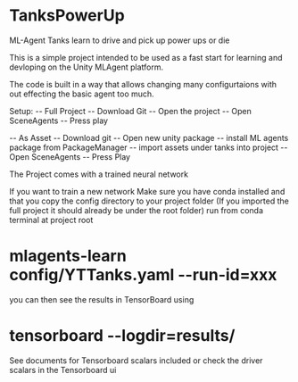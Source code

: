 # TanksPowerUp
ML-Agent Tanks learn to drive and pick up power ups or die


This is a simple project intended to be used as a fast start for learning and devloping on the Unity MLAgent platform.

The code is built in a way that allows changing many configurtaions with out effecting the basic agent too much.

Setup:
-- Full Project 
  -- Download Git 
  -- Open the project 
  -- Open SceneAgents 
  -- Press play 
  
  
-- As Asset 
  -- Download git
  -- Open new unity package 
  -- install ML agents package from PackageManager 
  -- import assets under tanks into project 
  -- Open SceneAgents 
  -- Press Play
  
The Project comes with a trained neural network

If you want to train a new network 
Make sure you have conda installed 
and that you copy the config directory to your project folder (If you imported the full project it should already be under the root folder)
run from conda terminal at project root 

# mlagents-learn config/YTTanks.yaml --run-id=xxx

you can then see the results in TensorBoard  using 
# tensorboard --logdir=results/

See documents for Tensorboard scalars included or check the driver scalars in the Tensorboard ui





